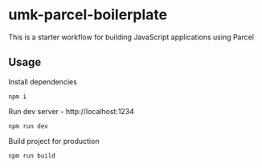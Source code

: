 # umk-parcel-boilerplate

This is a starter workflow for building JavaScript applications using Parcel

## Usage

Install dependencies

```
npm i
```

Run dev server - http://localhost:1234

```
npm run dev
```

Build project for production

```
npm run build
```
